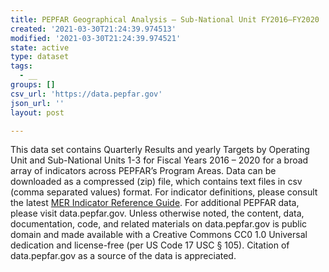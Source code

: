 ```yaml
---
title: PEPFAR Geographical Analysis – Sub-National Unit FY2016–FY2020
created: '2021-03-30T21:24:39.974513'
modified: '2021-03-30T21:24:39.974521'
state: active
type: dataset
tags:
  - __
groups: []
csv_url: 'https://data.pepfar.gov'
json_url: ''
layout: post

---
```

This data set contains Quarterly Results and yearly Targets by Operating Unit and Sub-National Units 1-3 for Fiscal Years 2016 – 2020 for a broad array of indicators across PEPFAR’s Program Areas. Data can be downloaded as a compressed (zip) file, which contains text files in csv (comma separated values) format. For indicator definitions, please consult the latest <a href=https://www.state.gov/wp-content/uploads/2019/10/PEPFAR-MER-Indicator-Reference-Guide-Version-2.4-FY20.pdf target=blank>MER Indicator Reference Guide</a>. For additional PEPFAR data, please visit data.pepfar.gov. Unless otherwise noted, the content, data, documentation, code, and related materials on data.pepfar.gov is public domain and made available with a Creative Commons CC0 1.0 Universal dedication and license-free (per US Code 17 USC § 105). Citation of data.pepfar.gov as a source of the data is appreciated.
